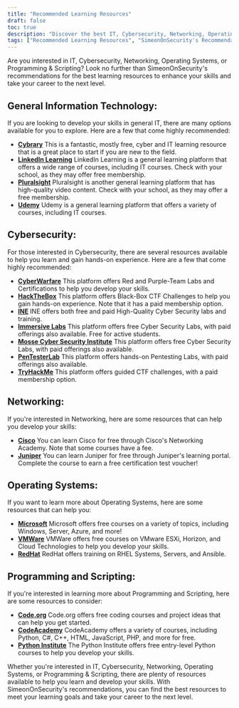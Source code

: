 ```yaml
---
title: "Recommended Learning Resources"
draft: false
toc: true
description: "Discover the best IT, Cybersecurity, Networking, Operating Systems, and Programming & Scripting learning resources with SimeonOnSecurity's Recommendations. From free online platforms like Cybrary, Code.org, and CodeAcademy, to paid platforms like LinkedIn Learning, Pluralsight, and TryHackMe, you'll find a wide range of options to meet your learning goals. Enhance your skills in areas like Cisco, Juniper, Windows, VMware, and Red Hat with free training and certifications. Take your career to the next level with SimeonOnSecurity's top-rated learning resources."
tags: ["Recommended Learning Resources", "SimeonOnSecurity's Recommendations", "IT", "Cybersecurity", "Networking", "Operating Systems", "Programming & Scripting", "Cybrary", "LinkedIn Learning", "Pluralsight", "Udemy", "CyberWarfare", "HackTheBox", "INE", "Immersive Labs", "Mosse Cyber Security Institute", "PenTesterLab", "TryHackMe", "Cisco", "Juniper", "Microsoft", "VMWare", "RedHat", "Code.org", "CodeAcademy", "Python Institute"]
---
```


Are you interested in IT, Cybersecurity, Networking, Operating Systems, or Programming & Scripting? Look no further than SimeonOnSecurity's recommendations for the best learning resources to enhance your skills and take your career to the next level.

## General Information Technology:

If you are looking to develop your skills in general IT, there are many options available for you to explore. Here are a few that come highly recommended:

- [**Cybrary**](https://www.cybrary.it/) This is a fantastic, mostly free, cyber and IT learning resource that is a great place to start if you are new to the field.
- [**LinkedIn Learning**](https://www.lynda.com/) LinkedIn Learning is a general learning platform that offers a wide range of courses, including IT courses. Check with your school, as they may offer free membership.
- [**Pluralsight**](https://www.pluralsight.com/) Pluralsight is another general learning platform that has high-quality video content. Check with your school, as they may offer a free membership.
- [**Udemy**](https://www.udemy.com/) Udemy is a general learning platform that offers a variety of courses, including IT courses.

## Cybersecurity:

For those interested in Cybersecurity, there are several resources available to help you learn and gain hands-on experience. Here are a few that come highly recommended:

- [**CyberWarfare**](https://cyberwarfare.live/) This platform offers Red and Purple-Team Labs and Certifications to help you develop your skills.
- [**HackTheBox**](https://www.hackthebox.eu/) This platform offers Black-Box CTF Challenges to help you gain hands-on experience. Note that it has a paid membership option.
- [**INE**](https://ine.com/) INE offers both free and paid High-Quality Cyber Security labs and training.
- [**Immersive Labs**](https://www.immersivelabs.com/) This platform offers free Cyber Security Labs, with paid offerings also available. Free for active students.
- [**Mosse Cyber Security Institute**](https://platform.mosse-institute.com/#/) This platform offers free Cyber Security Labs, with paid offerings also available.
- [**PenTesterLab**](https://pentesterlab.com/) This platform offers hands-on Pentesting Labs, with paid offerings also available.
- [**TryHackMe**](https://tryhackme.com/) This platform offers guided CTF challenges, with a paid membership option.

## Networking:

If you're interested in Networking, here are some resources that can help you develop your skills:

- [**Cisco**](https://www.cisco.com/c/m/en_sg/partners/cisco-networking-academy/index.html) You can learn Cisco for free through Cisco's Networking Academy. Note that some courses have a fee.
- [**Juniper**](https://learningportal.juniper.net/juniper/default.aspx) You can learn Juniper for free through Juniper's learning portal. Complete the course to earn a free certification test voucher!

## Operating Systems:

If you want to learn more about Operating Systems, here are some resources that can help you:

- [**Microsoft**](https://docs.microsoft.com/en-us/learn/) Microsoft offers free courses on a variety of topics, including Windows, Server, Azure, and more!
- [**VMWare**](https://www.vmware.com/education-services/learning-zone.html) VMWare offers free courses on VMware ESXi, Horizon, and Cloud Technologies to help you develop your skills.
- [**RedHat**](https://www.redhat.com/en/services/training-and-certification) RedHat offers training on RHEL Systems, Servers, and Ansible.

## Programming and Scripting:

If you're interested in learning more about Programming and Scripting, here are some resources to consider:

- [**Code.org**](https://studio.code.org/courses) Code.org offers free coding courses and project ideas that can help you get started.
- [**CodeAcademy**](https://www.codecademy.com/) CodeAcademy offers a variety of courses, including Python, C#, C++, HTML, JavaScript, PHP, and more for free.
- [**Python Institute**](https://pythoninstitute.org/free-python-courses/) The Python Institute offers free entry-level Python courses to help you develop your skills.

Whether you're interested in IT, Cybersecurity, Networking, Operating Systems, or Programming & Scripting, there are plenty of resources available to help you learn and develop your skills. With SimeonOnSecurity's recommendations, you can find the best resources to meet your learning goals and take your career to the next level.
